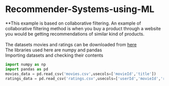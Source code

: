 # Recommender-Systems-using-ML

**This example is based on collaborative filtering. An example of collaborative filtering method is when you buy a product through a website you would be getting recommendations of similar kind of products.<br />
<br />
The datasets movies and ratings can be downloaded from [here](http://grouplens.org/datasets/movielens/latest/)<br />
The libraries used here are numpy and pandas<br />
Importing datasets and checking their contents
```python
import numpy as np
import pandas as pd
movies_data = pd.read_csv('movies.csv',usecols=['movieId','title'])
ratings_data = pd.read_csv('ratings.csv',usecols=['userId','movieId','rating'])
```
